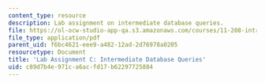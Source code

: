 ```yaml
---
content_type: resource
description: Lab assignment on intermediate database queries.
file: https://ol-ocw-studio-app-qa.s3.amazonaws.com/courses/11-208-introduction-to-computers-in-public-management-ii-january-iap-2002/c89d7b4e971ca6acfd17b62297725884_11208labC1.pdf
file_type: application/pdf
parent_uid: f6bc4621-eee9-a482-12ad-2d76978a0205
resourcetype: Document
title: 'Lab Assignment C: Intermediate Database Queries'
uid: c89d7b4e-971c-a6ac-fd17-b62297725884
---
```

